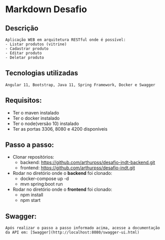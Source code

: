 # Markdown Desafio

## Descrição
    Aplicação WEB em arquitetura RESTful onde é possível:
    - Listar produtos (vitrine)
    - Cadastrar produto
    - Editar produto
    - Deletar produto
## Tecnologias utilizadas
    Angular 11, Bootstrap, Java 11, Spring Framework, Docker e Swagger

## Requisitos:
- Ter o maven instalado
- Ter o docker instalado
- Ter o node(versão 10) instalado
- Ter as portas 3306, 8080 e 4200 disponíveis
 
## Passo a passo:
- Clonar repositórios:
    - backend: https://github.com/arthurpss/desafio-indt-backend.git
    - frontend: https://github.com/arthurpss/desafio-indt.git
- Rodar no diretório onde o **backend** foi clonado:
    - docker-compose up -d
    - mvn spring:boot run
- Rodar no diretório onde o **frontend** foi clonado:
    - npm install
    - npm start

## Swagger:
    Após realizar o passo a passo informado acima, acesse a documentação da API em: [Swagger](http://localhost:8080/swagger-ui.html)